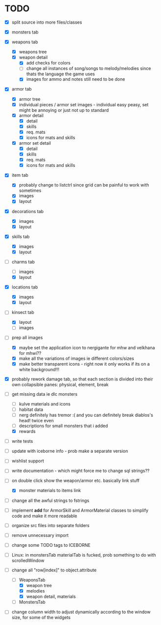 # TODO

- [x] split source into more files/classes
- [x] monsters tab
- [x] weapons tab
  - [x] weapons tree
  - [x] weapon detail
    - [x] add checks for colors
    - [ ] change all instances of song/songs to melody/melodies since thats the language the game uses
    - [x] images for ammo and notes still need to be done
- [x] armor tab
  - [x] armor tree
  - [x] individual pieces / armor set images - individual easy peasy, set might be annoying or just not up to standard
  - [x] armor detail
    - [x] detail
    - [x] skills
    - [x] req. mats
    - [x] icons for mats and skills
  - [x] armor set detail
    - [x] detail
    - [x] skills
    - [x] req. mats
    - [x] icons for mats and skills
- [x] item tab
  - [x] probably change to listctrl since grid can be painful to work with sometimes
  - [x] images
  - [x] layout
- [x] decorations tab
  - [x] images
  - [x] layout
- [x] skills tab
  - [x] images
  - [x] layout
- [ ] charms tab
  - [ ] images
  - [x] layout
- [x] locations tab
  - [x] images
  - [x] layout
- [ ] kinsect tab
  - [x] layout
  - [ ] images
- [ ] prep all images
  - [x] maybe set the application icon to nergigante for mhw and velkhana for mhwi??
  - [x] make all the variations of images ie different colors/sizes
  - [x] make better transparent icons - right now it only works if its on a white background!!!
- [x] probably rework damage tab, so that each section is divided into their own collapsible panes: physical, element, break
- [ ] get missing data ie dlc monsters
  - [ ] kulve materials and icons
  - [ ] habitat data
  - [ ] nerg definitely has tremor :( and you can definitely break diablos's head! twice even
  - [ ] descriptions for small monsters that i added
  - [x] rewards
- [ ] write tests
- [ ] update with iceborne info - prob make a separate version
- [ ] wishlist support
- [ ] write documentation - which might force me to change sql strings??
- [ ] on double click show the weapon/armor etc. basically link stuff
  - [x] monster materials to items link
- [ ] change all the awful strings to fstrings
- [ ] implement __add__ for ArmorSkill and ArmorMaterial classes to simplify code and make it more readable
- [ ] organize src files into separate folders
- [ ] remove unnecessary import
- [ ] change some TODO tags to ICEBORNE
- [ ] Linux: in monstersTab materialTab is fucked, prob something to do with scrolledWindow
- [ ] change all "row[index]" to object.attribute
  - [ ] WeaponsTab
    - [x] weapon tree
    - [x] melodies
    - [x] weapon detail, materials
  - [ ] MonstersTab
- [ ] change column width to adjust dynamically according to the window size, for some of the widgets
  